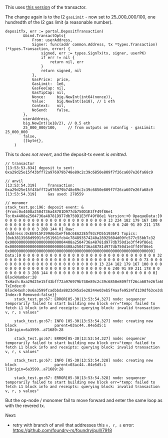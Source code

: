 This uses [this version](https://github.com/NiloCK/gethtx/tree/73a855916ad71c945dc1b2bcf8ba24fedd133b2f) of the transactor.

The change again is to the l2 `gasLimit` - now set to 25_000_000/100, one hundredth of the l2 gas limit (a reasonable number).

```
depositTx, err := portal.DepositTransaction(
		&bind.TransactOpts{
			From: userAddress,
			Signer: func(addr common.Address, tx *types.Transaction) (*types.Transaction, error) {
				signed, err := types.SignTx(tx, signer, userPK)
				if err != nil {
					return nil, err
				}
				return signed, nil
			},
			GasPrice:  price,
			GasLimit:  1e6,
			GasFeeCap: nil,
			GasTipCap: nil,
			Nonce:     big.NewInt(int64(nonce)),
			Value:     big.NewInt(1e18), // 1 eth
			Context:   nil,
			NoSend:    false,
		},
		userAddress,
		big.NewInt(1e18/2), // 0.5 eth
		25_000_000/100,     // from outputs on ruConfig - gasLimit: 25_000_000
		false,
		[]byte{},
	)
```

This tx _does not revert_, and the deposit-tx event _is emitted_.

```log
// transactor
[13:53:53.834] deposit tx sent: 0xa29d25e15f43bff72a976979b748e89c2c39c6850e809f7f26ca607e26fa68c9
```

```log
// anvil
[13:53:54.319]     Transaction: 0xa29d25e15f43bff72a976979b748e89c2c39c6850e809f7f26ca607e26fa68c9
[13:53:54.319]     Gas used: 278559
```

```log
// monomer
stack_test.go:196: deposit event: &{From:0x4408a2504736a48781D977db750D1E3fF49f86e1 To:0x4408a2504736a48781D977db750D1E3fF49f86e1 Version:+0 OpaqueData:[0 0 0 0 0 0 0 0 0 0 0 0 0 0 0 0 0 0 0 0 0 0 0 0 13 224 182 179 167 100 0 0 0 0 0 0 0 0 0 0 0 0 0 0 0 0 0 0 0 0 0 0 0 0 0 0 6 240 91 89 211 178 0 0 0 0 0 0 0 3 208 144 0] Raw:{Address:0xEE915F299A6d1eFf68c6EA22E5f93cFD551936F3 Topics:[0xb3813568d9991fc951961fcb4c784893574240a28925604d09fc577c55bb7c32 0x0000000000000000000000004408a2504736a48781d977db750d1e3ff49f86e1 0x0000000000000000000000004408a2504736a48781d977db750d1e3ff49f86e1 0x0000000000000000000000000000000000000000000000000000000000000000] Data:[0 0 0 0 0 0 0 0 0 0 0 0 0 0 0 0 0 0 0 0 0 0 0 0 0 0 0 0 0 0 0 32 0 0 0 0 0 0 0 0 0 0 0 0 0 0 0 0 0 0 0 0 0 0 0 0 0 0 0 0 0 0 0 73 0 0 0 0 0 0 0 0 0 0 0 0 0 0 0 0 0 0 0 0 0 0 0 0 13 224 182 179 167 100 0 0 0 0 0 0 0 0 0 0 0 0 0 0 0 0 0 0 0 0 0 0 0 0 0 0 6 240 91 89 211 178 0 0 0 0 0 0 0 3 208 144 0 0 0 0 0 0 0 0 0 0 0 0 0 0 0 0 0 0 0 0 0 0 0 0] BlockNumber:28 TxHash:0xa29d25e15f43bff72a976979b748e89c2c39c6850e809f7f26ca607e26fa68c9 TxIndex:0 BlockHash:0x6a3599fcadbbda8823d45a5e28244e03eb5f4aafe9524fd139df63ce3da71689 Index:0 Removed:false}}
    stack_test.go:67: ERROR[05-30|13:53:54.327] node: sequencer temporarily failed to start building new block err="temp: failed to fetch L1 block info and receipts: querying block: invalid transaction v, r, s values"

    stack_test.go:67: INFO [05-30|13:53:54.327] node: creating new block                 parent=03ac44..04e5d5:1 l1Origin=6a3599..a71689:28

    stack_test.go:67: ERROR[05-30|13:53:54.327] node: sequencer temporarily failed to start building new block err="temp: failed to fetch L1 block info and receipts: querying block: invalid transaction v, r, s values"

    stack_test.go:67: INFO [05-30|13:53:54.328] node: creating new block                 parent=03ac44..04e5d5:1 l1Origin=6a3599..a71689:28

    stack_test.go:67: ERROR[05-30|13:53:54.328] node: sequencer temporarily failed to start building new block err="temp: failed to fetch L1 block info and receipts: querying block: invalid transaction v, r, s values"
```

But the op-node / monomer fail to move forward and enter the same loop as with the revered tx.

Next:

- retry with branch of anvil that addresses this `v, r, s` error: https://github.com/foundry-rs/foundry/pull/7918
